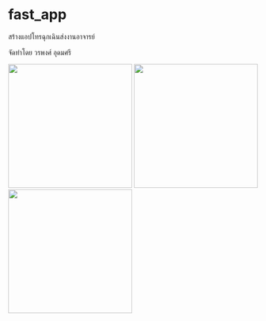 # fast_app

สร้างแอปโทรฉุกเฉินส่งงานอาจารย์

จัดทำโดย วรพงศ์ อุดมศรี

<img src="https://i.ibb.co/Df53wkk/111.png" width="250"> <img src="https://i.ibb.co/TYwkds4/222.png" width="250"> <img src="https://i.ibb.co/FBQMjb2/333.png" width="250">
